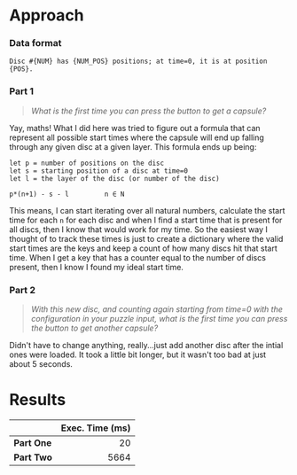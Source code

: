 # Approach
### Data format

```
Disc #{NUM} has {NUM_POS} positions; at time=0, it is at position {POS}.
```

### Part 1
> _What is the first time you can press the button to get a capsule?_

Yay, maths! What I did here was tried to figure out a formula that can represent all possible start times where the capsule
will end up falling through any given disc at a given layer. This formula ends up being:

```
let p = number of positions on the disc
let s = starting position of a disc at time=0
let l = the layer of the disc (or number of the disc)

p*(n+1) - s - l 		n ∈ N
```

This means, I can start iterating over all natural numbers, calculate the start time for each `n` for each disc and when I find a
start time that is present for all discs, then I know that would work for my time. So the easiest way I thought of to
track these times is just to create a dictionary where the valid start times are the keys and keep a count of how many discs
hit that start time. When I get a key that has a counter equal to the number of discs present, then I know I found my
ideal start time.

### Part 2
> _With this new disc, and counting again starting from time=0 with the configuration in your puzzle input, what is the first time you can press the button to get another capsule?_

Didn't have to change anything, really...just add another disc after the intial ones were loaded. It took a little bit longer,
but it wasn't too bad at just about 5 seconds.

# Results

|              | Exec. Time (ms) |
|--------------|----------------:|
| **Part One** |              20 |
| **Part Two** |            5664 |
